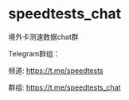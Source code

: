 # speedtests_chat
境外卡测速数据chat群

Telegram群组：

频道: https://t.me/speedtests

群组: https://t.me/speedtests_chat
